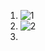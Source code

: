 1. ![1](http://latex.codecogs.com/gif.latex?f(x)=\begin{cases}5&x=0\\f(x-1)&plus;3&x\geq1\end{cases})
1. ![2](http://latex.codecogs.com/gif.latex?f(x)=\begin{cases}0&x=0\\1&x=1\vee&space;x=2\\fib(x-1)&plus;fib(x-2)&x\geq3\end{cases})
1.
